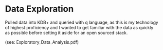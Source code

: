 # Data Exploration

Pulled data into KDB+ and queried with q language, as this is my
technology of highest proficiency and I wanted to get familiar
with the data as quickly as possible before setting it aside
for an open sourced stack.

(see: Exploratory_Data_Analysis.pdf)

